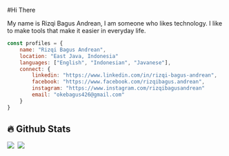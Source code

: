 #Hi There
<p>My name is Rizqi Bagus Andrean, I am someone who likes technology. I like to make tools that make it easier in everyday life.</p>

```javascript
const profiles = {
    name: "Rizqi Bagus Andrean",
    location: "East Java, Indonesia"
    languages: ["English", "Indonesian", "Javanese"],
    connect: {
        linkedin: "https://www.linkedin.com/in/rizqi-bagus-andrean",
        facebook: "https://www.facebook.com/rizqibagus.andrean",
        instagram: "https://www.instagram.com/rizqibagusandrean"
        email: "okebagus426@gmail.com"
    }
}
```
## :fire: Github Stats
<div style='display: flex; gap: 0.5rem;'>
<img src="https://github-readme-stats.vercel.app/api?username=bagusok&theme=outrun&show_icons=true" />
<img src="https://github-readme-stats.vercel.app/api/top-langs/?username=anuraghazra&layout=compact&theme=tokyonight" />
</div>




